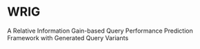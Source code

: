 # WRIG
A Relative Information Gain-based Query Performance Prediction Framework with Generated Query Variants
